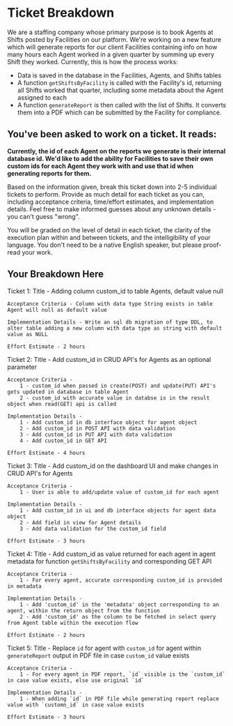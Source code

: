 # Ticket Breakdown
We are a staffing company whose primary purpose is to book Agents at Shifts posted by Facilities on our platform. We're working on a new feature which will generate reports for our client Facilities containing info on how many hours each Agent worked in a given quarter by summing up every Shift they worked. Currently, this is how the process works:

- Data is saved in the database in the Facilities, Agents, and Shifts tables
- A function `getShiftsByFacility` is called with the Facility's id, returning all Shifts worked that quarter, including some metadata about the Agent assigned to each
- A function `generateReport` is then called with the list of Shifts. It converts them into a PDF which can be submitted by the Facility for compliance.

## You've been asked to work on a ticket. It reads:

**Currently, the id of each Agent on the reports we generate is their internal database id. We'd like to add the ability for Facilities to save their own custom ids for each Agent they work with and use that id when generating reports for them.**


Based on the information given, break this ticket down into 2-5 individual tickets to perform. Provide as much detail for each ticket as you can, including acceptance criteria, time/effort estimates, and implementation details. Feel free to make informed guesses about any unknown details - you can't guess "wrong".


You will be graded on the level of detail in each ticket, the clarity of the execution plan within and between tickets, and the intelligibility of your language. You don't need to be a native English speaker, but please proof-read your work.

## Your Breakdown Here

Ticket 1:
    Title - Adding column custom_id to table Agents, default value null

    Acceptance Criteria - Column with data type String exists in table Agent will null as default value

    Implementation Details - Write an sql db migration of type DDL, to alter table adding a new column with data type as string with default value as NULL

    Effort Estimate - 2 hours


Ticket 2:
    Title - Add custom_id in CRUD API's for Agents as an optional parameter

    Acceptance Criteria -
        1 - custom_id when passed in create(POST) and update(PUT) API's gets updated in database in table Agent
        2 - custom_id with accurate value in databse is in the result object when read(GET) api is called

    Implementation Details -
        1 - Add custom_id in db interface object for agent object
        2 - Add custom_id in POST API with data validation
        3 - Add custom_id in PUT API with data validation
        4 - Add custom_id in GET API

    Effort Estimate - 4 hours


Ticket 3:
    Title - Add custom_id on the dashboard UI and make changes in CRUD API's for Agents

    Acceptance Criteria - 
        1 - User is able to add/update value of custom_id for each agent

    Implementation Details - 
        1 - Add custom_id in ui and db interface objects for agent data object
        2 - Add field in view for Agent details
        3 - Add data validation for the custom_id field

    Effort Estimate - 3 hours


Ticket 4:
    Title - Add custom_id as value returned for each agent in agent metadata for function `getShiftsByFacility` and corresponding GET API

    Acceptance Criteria - 
        1 - For every agent, accurate corresponding custom_id is provided in metadata

    Implementation Details - 
        1 - Add 'custom_id' in the 'metadata' object corresponding to an agent, within the return object from the function
        2 - Add 'custom_id' as the column to be fetched in select query from Agent table within the execution flow
    
    Effort Estimate - 2 hours

Ticket 5:
    Title - Replace `id` for agent with `custom_id` for agent within `generateReport` output in PDF file in case `custom_id` value exists

    Acceptance Criteria -
        1 - For every agent in PDF report, `id` visible is the `custom_id` in case value exists, else use original `id`

    Implementation Details - 
        1 - When adding `id` in PDF file while generating report replace value with `customn_id` in case value exists

    Effort Estimate - 3 hours